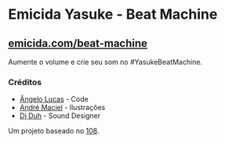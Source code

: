 # Emicida Yasuke  - Beat Machine
## [emicida.com/beat-machine](https://emicida.com/beat-machine)

Aumente o volume e crie seu som no #YasukeBeatMachine. 

### Créditos
- [Ângelo Lucas](http://angelolucas.github.io) - Code
- [André Maciel](http://blackmadre.com) - Ilustrações
- [Dj Duh](https://soundcloud.com/dj-duhproducer) - Sound Designer

Um projeto baseado no [108](http://martinwecke.de/108).

